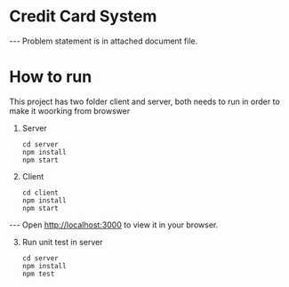 # Credit Card System
  --- Problem statement is in attached document file.

# How to run
This project has two folder client and server, both needs to run in order to make it woorking from browswer
1. Server
    ```
    cd server
    npm install
    npm start
    ```
2. Client
    ```
    cd client
    npm install
    npm start
    ```
 --- Open [http://localhost:3000](http://localhost:3000) to view it in your browser.

3. Run unit test in server
    ```
    cd server
    npm install
    npm test
    ```

